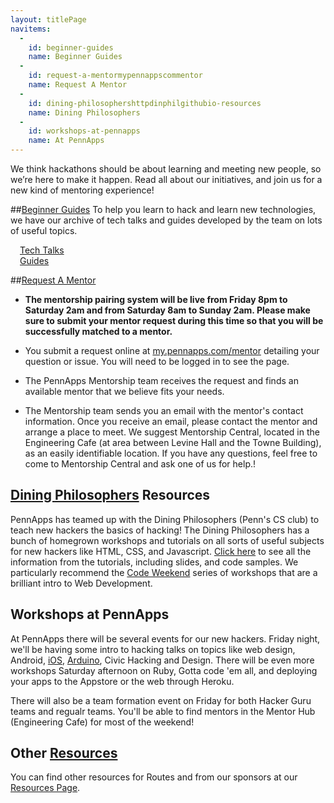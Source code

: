 ```yaml
---
layout: titlePage
navitems:
  -
    id: beginner-guides
    name: Beginner Guides
  -
    id: request-a-mentormypennappscommentor
    name: Request A Mentor
  -
    id: dining-philosophershttpdinphilgithubio-resources
    name: Dining Philosophers
  -
    id: workshops-at-pennapps
    name: At PennApps
---
```


We think hackathons should be about learning and meeting new people, so we’re here to make it happen. Read all about our initiatives, and join us for a new kind of mentoring experience!


##[Beginner Guides](//mentoring.pennapps.com/guide)
To help you learn to hack and learn new technologies, we have our archive of tech talks and guides developed by the team on lots of useful topics. 

<div style="padding: 0px 15px" markdown="1">
<div class="row">
  <div class="col-sm-6">
    <a href="TechTalks" class="button">Tech Talks</a>
  </div>

  <div class="col-sm-6">
    <a href="guide" class="button">Guides</a>
  </div>
</div>
</div>

##[Request A Mentor](//my.pennapps.com/mentor)
+ **The mentorship pairing system will be live from Friday 8pm to Saturday 2am and from Saturday 8am to Sunday 2am. Please make sure to submit your mentor request during this time so that you will be successfully matched to a mentor.**

+ You submit a request online at [my.pennapps.com/mentor](//my.pennapps.com/mentor) detailing your question or issue. You will need to be logged in to see the page.

+ The PennApps Mentorship team receives the request and finds an available mentor that we believe fits your needs.

+ The Mentorship team sends you an email with the mentor's contact information.
Once you receive an email, please contact the mentor and arrange a place to meet. We suggest Mentorship Central, located in the Engineering Cafe (at area between Levine Hall and the Towne Building), as an easily identifiable location. If you have any questions, feel free to come to Mentorship Central and ask one of us for help.!

## [Dining Philosophers](http://dinphil.github.io) Resources

PennApps has teamed up with the Dining Philosophers (Penn's CS club) to teach new hackers the basics of hacking! The Dining Philosophers has a bunch of homegrown workshops and tutorials on all sorts of useful subjects for new hackers like HTML, CSS, and Javascript. [Click here](http://dinphil.github.io) to see all the information from the tutorials, including slides, and code samples. We particularly recommend the [Code Weekend](//dinphil.github.io/code-weekend) series of workshops that are a brilliant intro to Web Development.

## Workshops at PennApps

At PennApps there will be several events for our new hackers. Friday night, we'll be having some intro to hacking talks on topics like web design, Android, [iOS](https://www.youtube.com/watch?v=nNa1GEXQZJg), [Arduino](https://www.youtube.com/watch?v=l1M1zBkxVX0), Civic Hacking and Design. There will be even more workshops Saturday afternoon on Ruby, Gotta code 'em all, and deploying your apps to the Appstore or the web through Heroku. 

There will also be a team formation event on Friday for both Hacker Guru teams and regualr teams. You'll be able to find mentors in the Mentor Hub (Engineering Cafe) for most of the weekend!

## Other [Resources](//pennapps.com/resources)

You can find other resources for Routes and from our sponsors at  our [Resources Page](//pennapps.com/resources).

<script markdown="1">
nav.registerCollapse($('#navbar'), function() {
  return $(window).width() <= 767;
});
nav.initializeCollapse();
</script>
